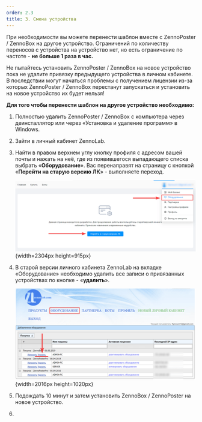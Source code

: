 ```yaml
---
order: 2.3
title: 3. Смена устройства
---
```


При необходимости вы можете перенести шаблон вместе с ZennoPoster / ZennoBox на другое устройство. Ограничений по количеству переносов с устройства на устройство нет, но есть ограничение по частоте - **не больше 1 раза в час.**

Не пытайтесь установить ZennoPoster / ZennoBox на новое устройство пока не удалите привязку предыдущего устройства в личном кабинете. В последствии могут начаться проблемы с получением лицензии из-за которых ZennoPoster / ZennoBox перестанут запускаться и установить на новое устройство их будет нельзя!

**Для того чтобы перенести шаблон на другое устройство необходимо:**

1. Полностью удалить ZennoPoster / ZennoBox с компьютера через деинсталлятор или через «Установка и удаление программ» в Windows.

2. Зайти в личный кабинет ZennoLab.

3. Найти в правом верхнем углу кнопку профиля с адресом вашей почты и нажать на неё, где из появившегося выпадающего списка выбрать «**Оборудование**». Вас перенаправят на страницу с кнопкой «**Перейти на старую версию ЛК**» - выполняете переход.

   ![](./change-hwid.png){width=2304px height=915px}

4. В старой версии личного кабинета ZennoLab на вкладке «Оборудование» необходимо удалить все записи о привязанных устройствах по кнопке - «**удалить**».

   ![](./change-hwid-2.png){width=2016px height=1020px}

5. Подождать 10 минут и затем установить ZennoBox / ZennoPoster на новое устройство.

6.  
